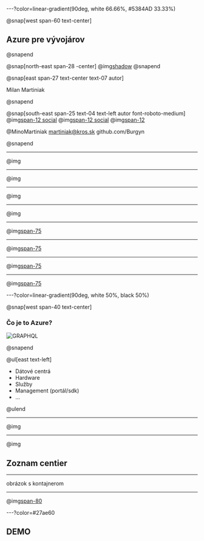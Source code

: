 ---?color=linear-gradient(90deg, white 66.66%, #5384AD 33.33%)

@snap[west span-60 text-center]
## Azure pre vývojárov
@snapend

@snap[north-east span-28 -center]
@img[shadow](AzureForDevelopers/assets/img/avatar.jpg)
@snapend

@snap[east span-27 text-center text-07 autor]

Milan Martiniak

@snapend

@snap[south-east span-25 text-04 text-left autor font-roboto-medium]
@img[span-12 social](AzureForDevelopers/assets/img/twitter.png) 
@img[span-12 social](AzureForDevelopers/assets/img/outlook.png) 
@img[span-12](AzureForDevelopers/assets/img/github.png)

@MinoMartiniak
martiniak@kros.sk
github.com/Burgyn

@snapend

---
@img[](AzureForDevelopers/assets/img/cloud-models-1.png)

---
@img[](AzureForDevelopers/assets/img/cloud-models-2.png)

---
@img[](AzureForDevelopers/assets/img/cloud-models-3.png)

---
@img[](AzureForDevelopers/assets/img/cloud-models-final.png)

---
@img[span-75](AzureForDevelopers/assets/img/pizza-as-a-service-1.png)

---
@img[span-75](AzureForDevelopers/assets/img/pizza-as-a-service-2.png)

---
@img[span-75](AzureForDevelopers/assets/img/pizza-as-a-service-3.png)

---
@img[span-75](AzureForDevelopers/assets/img/pizza-as-a-service-final.png)

---?color=linear-gradient(90deg, white 50%, black 50%)

@snap[west span-40 text-center]

### Čo je to Azure?
![GRAPHQL](https://stackify.com/wp-content/uploads/2017/10/microsoft-azure-managed-services-2-1-793x397.png)

@snapend

@ul[east text-left]

- Dátové centrá
- Hardware
- Služby
- Management (portál/sdk)
- ...

@ulend

---

@img[](https://www.afcea.org/content/sites/default/files/styles/flexslider_full/public/field/image/F7%20Jan%20choice%201%20as%20main%20photo%20Microsoft%20Azure%20data%20center%20in%20rural%20area.jpg?itok=oeTjtjOE)

---
@img[](https://www.windowscentral.com/sites/wpcentral.com/files/styles/xlarge/public/field/image/2018/04/azure-map.jpg?itok=hc5BJbWH)

## Zoznam centier

---

obrázok s kontajnerom

---
@img[span-80](https://cloudyinnashville.files.wordpress.com/2016/09/image3.png)

---?color=#27ae60

## DEMO
